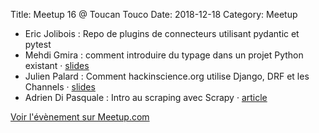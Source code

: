 Title: Meetup 16 @ Toucan Touco
Date: 2018-12-18
Category: Meetup

- Eric Jolibois : Repo de plugins de connecteurs utilisant pydantic et pytest
- Mehdi Gmira : comment introduire du typage dans un projet Python existant
· [slides](https://www.docdroid.net/DskwnVL/typing-in-python-parispy.pdf)
- Julien Palard : Comment hackinscience.org utilise Django, DRF et les Channels
· [slides](https://mdk.fr/hackinscience/)
- Adrien Di Pasquale : Intro au scraping avec Scrapy
· [article](https://blog.dipasquale.fr/en/2018/12/17/incremental-scraping-with-scrapy-and-mongo/)

[Voir l'évènement sur Meetup.com](https://www.meetup.com/Paris-py-Python-Django-friends/events/250063967/)

